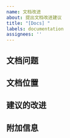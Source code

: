 ```yaml
---
name: 文档改进
about: 提出文档改进建议
title: "[Docs] "
labels: documentation
assignees: ''
---
```


<!-- 
语言选择 / Language Selection:
[English](https://github.com/donghao1393/mcp-dbutils/issues/new?template=documentation_improvement_en.md) | 
中文 | 
[Français](https://github.com/donghao1393/mcp-dbutils/issues/new?template=documentation_improvement_fr.md) | 
[Español](https://github.com/donghao1393/mcp-dbutils/issues/new?template=documentation_improvement_es.md) | 
[العربية](https://github.com/donghao1393/mcp-dbutils/issues/new?template=documentation_improvement_ar.md) | 
[Русский](https://github.com/donghao1393/mcp-dbutils/issues/new?template=documentation_improvement_ru.md)
-->

## 文档问题
<!-- 请描述当前文档中的问题或需要改进的地方 -->

## 文档位置
<!-- 请提供需要改进的文档的位置（URL、文件路径等） -->

## 建议的改进
<!-- 请描述你建议的改进方式 -->

## 附加信息
<!-- 在此处添加任何其他相关信息 -->
